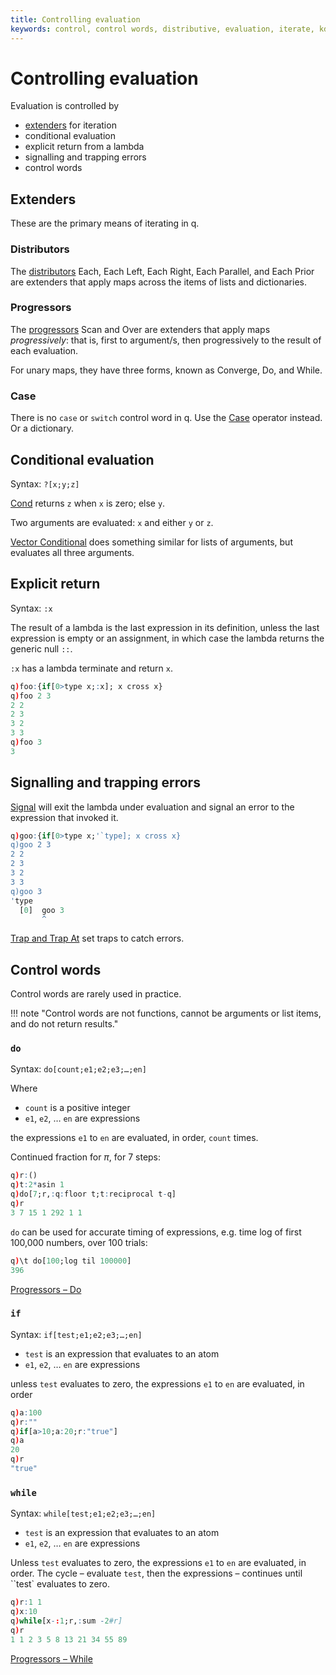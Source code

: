 ```yaml
---
title: Controlling evaluation
keywords: control, control words, distributive, evaluation, iterate, kdb+, operator, progressive, q, , unary, word
---
```


# Controlling evaluation




Evaluation is controlled by 

-   [extenders](../ref/extenders.md) for iteration 
-   conditional evaluation
-   explicit return from a lambda
-   signalling and trapping errors
-   control words


## Extenders

These are the primary means of iterating in q.


### Distributors

The [distributors](../ref/distributors.md) Each, Each Left, Each Right, Each Parallel, and Each Prior are extenders that apply maps across the items of lists and dictionaries. 


### Progressors

The [progressors](../ref/progressors.md) Scan and Over are extenders that apply maps _progressively_: that is, first to argument/s, then progressively to the result of each evaluation. 

For unary maps, they have three forms, known as Converge, Do, and While. 


### Case

There is no `case` or `switch` control word in q. Use the [Case](../ref/case.md) operator instead. Or a dictionary.


## Conditional evaluation

Syntax: `?[x;y;z]`

[Cond](../ref/cond.md) returns `z` when `x` is zero; else `y`.

Two arguments are evaluated: `x` and either `y` or `z`.

[Vector Conditional](../ref/vector-conditional.md) does something similar for lists of arguments, but evaluates all three arguments. 


## Explicit return

Syntax: `:x`

The result of a lambda is the last expression in its definition, unless the last expression is empty or an assignment, in which case the lambda returns the generic null `::`.

`:x` has a lambda terminate and return `x`.

```q
q)foo:{if[0>type x;:x]; x cross x}
q)foo 2 3
2 2
2 3
3 2
3 3
q)foo 3
3
```

## Signalling and trapping errors

[Signal](../ref/signal.md) will exit the lambda under evaluation and signal an error to the expression that invoked it. 

```q
q)goo:{if[0>type x;'`type]; x cross x}
q)goo 2 3
2 2
2 3
3 2
3 3
q)goo 3
'type
  [0]  goo 3
       ^
```

[Trap and Trap At](../ref/apply.md#trap) set traps to catch errors. 


## Control words

Control words are rarely used in practice. 

!!! note "Control words are not functions, cannot be arguments or list items, and do not return results."


### `do`

Syntax: `do[count;e1;e2;e3;…;en]`

Where 

-   `count` is a positive integer
-   `e1`, `e2`, … `en` are expressions

the expressions `e1` to `en` are evaluated, in order, `count` times.

Continued fraction for $\pi$, for 7 steps:

```q
q)r:()
q)t:2*asin 1
q)do[7;r,:q:floor t;t:reciprocal t-q]
q)r
3 7 15 1 292 1 1
```

`do` can be used for accurate timing of expressions, e.g. time log of first 100,000 numbers, over 100 trials:

```q
q)\t do[100;log til 100000]
396
```

<i class="far fa-hand-point-right"></i> [Progressors – Do](../ref/progressors.md#do)


### `if` 

Syntax: `if[test;e1;e2;e3;…;en]` 

-   `test` is an expression that evaluates to an atom
-   `e1`, `e2`, … `en` are expressions

unless `test` evaluates to zero, the expressions `e1` to `en` are evaluated, in order

```q
q)a:100
q)r:""
q)if[a>10;a:20;r:"true"]
q)a
20
q)r
"true"
```


### `while` 

Syntax: `while[test;e1;e2;e3;…;en]` 

-   `test` is an expression that evaluates to an atom
-   `e1`, `e2`, … `en` are expressions

Unless `test` evaluates to zero, the expressions `e1` to `en` are evaluated, in order. The cycle – evaluate `test`, then the expressions – continues until ``test` evaluates to zero. 

```q
q)r:1 1
q)x:10
q)while[x-:1;r,:sum -2#r]
q)r
1 1 2 3 5 8 13 21 34 55 89
```

<i class="far fa-hand-point-right"></i> [Progressors – While](../ref/progressors.md#while)
